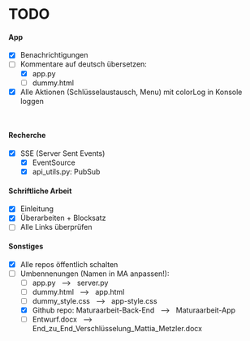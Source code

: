 # TODO
#### App
- [x] Benachrichtigungen
- [ ] Kommentare auf deutsch übersetzen:
    - [x] app.py
    - [ ] dummy.html
- [x] Alle Aktionen (Schlüsselaustausch, Menu) mit colorLog in Konsole loggen

<br>

#### Recherche
- [x] SSE (Server Sent Events)
    - [x] EventSource
    - [x] api_utils.py: PubSub

#### Schriftliche Arbeit
- [x] Einleitung
- [x] Überarbeiten + Blocksatz
- [ ] Alle Links überprüfen

#### Sonstiges
- [x] Alle repos öffentlich schalten
- [ ] Umbennenungen (Namen in MA anpassen!):
    - [ ] app.py &nbsp; --> &nbsp; server.py
    - [ ] dummy.html &nbsp; --> &nbsp; app.html
    - [ ] dummy_style.css &nbsp; --> &nbsp; app-style.css
    - [x] Github repo: Maturaarbeit-Back-End &nbsp; --> &nbsp; Maturaarbeit-App
    - [ ] Entwurf.docx &nbsp; --> &nbsp; End_zu_End_Verschlüsselung_Mattia_Metzler.docx